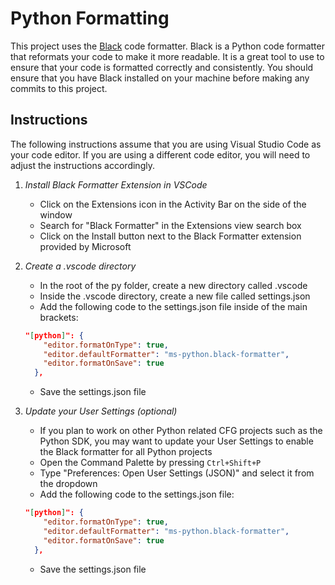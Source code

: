 # Python Formatting

This project uses the [Black](https://black.readthedocs.io/en/stable/) code formatter. Black is a Python code formatter that reformats your code to make it more readable. It is a great tool to use to ensure that your code is formatted correctly and consistently. You should ensure that you have Black installed on your machine before making any commits to this project.

## Instructions
The following instructions assume that you are using Visual Studio Code as your code editor. If you are using a different code editor, you will need to adjust the instructions accordingly.

1. *Install Black Formatter Extension in VSCode*
   - Click on the Extensions icon in the Activity Bar on the side of the window
   - Search for "Black Formatter" in the Extensions view search box
   - Click on the Install button next to the Black Formatter extension provided by Microsoft

2. *Create a .vscode directory*
    - In the root of the py folder, create a new directory called .vscode
    - Inside the .vscode directory, create a new file called settings.json
    - Add the following code to the settings.json file inside of the main brackets:
    ```json
    "[python]": {
        "editor.formatOnType": true,
        "editor.defaultFormatter": "ms-python.black-formatter",
        "editor.formatOnSave": true
      },
    ```
    - Save the settings.json file

3. *Update your User Settings (optional)*
    - If you plan to work on other Python related CFG projects such as the Python SDK, you may want to update your User Settings to enable the Black formatter for all Python projects
    - Open the Command Palette by pressing `Ctrl+Shift+P`
    - Type "Preferences: Open User Settings (JSON)" and select it from the dropdown
    - Add the following code to the settings.json file:
    ```json
    "[python]": {
        "editor.formatOnType": true,
        "editor.defaultFormatter": "ms-python.black-formatter",
        "editor.formatOnSave": true
      },
    ```
    - Save the settings.json file